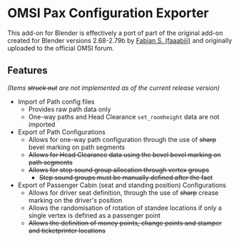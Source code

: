 # OMSI Pax Configuration Exporter 

This add-on for Blender is effectively a port of part of the original add-on created for Blender versions 2.68-2.79b by [Fabian S. (faaabiii)](https://forum.omnibussimulator.de/forum/index.php?thread/29488-blender-addon-omsi-konfigurationsdateien-exporter-v1-2-neu-passengercabinexporte/) and originally uploaded to the official OMSI forum. 

## Features

*(Items ~~struck out~~ are not implemented as of the current release version)*

- Import of Path config files
  - Provides raw path data only
  - One-way paths and Head Clearance `set_roomheight` data are not imported
- Export of Path Configurations
  - Allows for one-way path configuration through the use of ~~sharp~~ bevel marking on path segments 
  - ~~Allows for Head Clearance data using the bevel bevel marking on path segments~~
  - ~~Allows for step sound group allocation through vertex groups~~
    - ~~Step sound groups must be manually defined after the fact~~
- Export of Passenger Cabin (seat and standing position) Configurations
  - Allows for driver seat definition, through the use of ~~sharp~~ crease marking on the driver's position 
  - Allows the randomisation of rotation of standee locations if only a single vertex is defined as a passenger point
  - ~~Allows the definition of money points, change points and stamper and ticketprinter locations~~